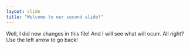 ```yaml
---
layout: slide
title: "Welcome to our second slide!"
---
```

Well, I did new changes in this file!
And I will see what will ocurr.
All right?
Use the left arrow to go back!
